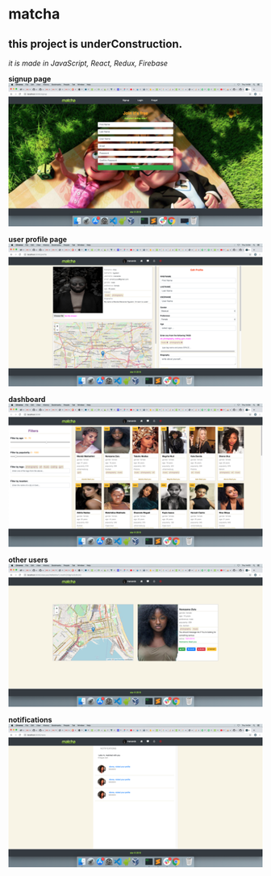 # matcha #

## this project is underConstruction. ##

_it is made in JavaScript, React, Redux, Firebase_

**signup page**
![signup image](/screenshots/signup.png)


**user profile page**
![profile image](/screenshots/profile.png)


**dashboard**
![dashboard image](/screenshots/dashboard.png)


**other users**
![user image](/screenshots/user.png)


**notifications**
![notification image](/screenshots/notification.png)
